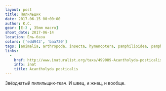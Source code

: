 ```yaml
---
layout: post
title: Пилильщик
date: 2017-06-15 00:00:00
author: К.С.
gear: [E-3 , 35mm macro]
shoot_date: 2017-06-14
location: Ёль-база
colors: ['edd943', 'baa720']
tags: [animalia, arthropoda, insecta, hymenoptera, pamphilioidea, pamphiliidae, acantholyda, acantholyda posticalis]
links:
  -
    href: http://www.inaturalist.org/taxa/499089-Acantholyda-posticalis
    info: inat
    title: Acantholyda posticalis
---
```

Звёздчатый пилильщик-ткач. И швец, и жнец, и вообще.
